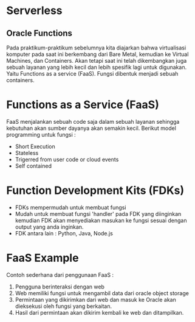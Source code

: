 # Serverless

## Oracle Functions
Pada praktikum-praktikum sebelumnya kita diajarkan bahwa virtualisasi komputer pada saat ini berkembang dari Bare Metal, kemudian ke Virtual Machines, dan Containers. Akan tetapi saat ini telah dikembangkan juga sebuah layanan yang lebih kecil dan lebih spesifik lagi untuk digunakan. Yaitu Functions as a service (FaaS). Fungsi dibentuk menjadi sebuah containers.

# Functions as a Service (FaaS)
FaaS menjalankan sebuah code saja dalam sebuah layanan sehingga kebutuhan akan sumber dayanya akan semakin kecil. Berikut model programming untuk fungsi :
* Short Execution
* Stateless
* Trigerred from user code or cloud events
* Self contained

# Function Development Kits (FDKs)
* FDKs mempermudah untuk membuat fungsi
* Mudah untuk membuat fungsi 'handler' pada FDK yang diinginkan kemudian FDK akan menyediakan masukan ke fungsi sesuai dengan output yang anda inginkan.
* FDK antara lain : Python, Java, Node.js

# FaaS Example
Contoh sederhana dari penggunaan FaaS :
1. Pengguna berinteraksi dengan web
2. Web memiliki fungsi untuk mengambil data dari oracle object storage
3. Permintaan yang dikirimkan dari web dan masuk ke Oracle akan dieksekusi oleh fungsi yang berkaitan.
4. Hasil dari permintaan akan dikirim kembali ke web dan ditampilkan.